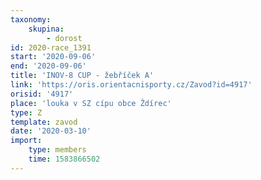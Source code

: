 ```yaml
---
taxonomy:
    skupina:
        - dorost
id: 2020-race_1391
start: '2020-09-06'
end: '2020-09-06'
title: 'INOV-8 CUP - žebříček A'
link: 'https://oris.orientacnisporty.cz/Zavod?id=4917'
orisid: '4917'
place: 'louka v SZ cípu obce Ždírec'
type: Z
template: zavod
date: '2020-03-10'
import:
    type: members
    time: 1583866502
---
```

